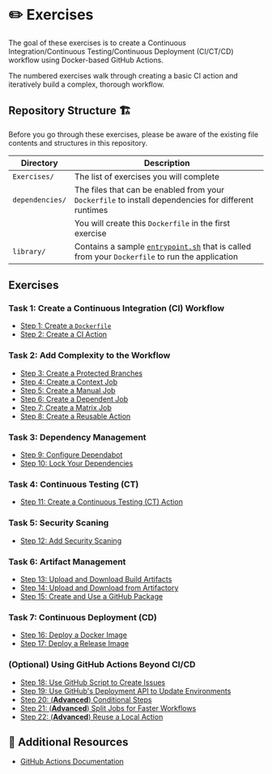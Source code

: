 # :pencil2: Exercises

The goal of these exercises is to create a Continuous Integration/Continuous
Testing/Continuous Deployment (CI/CT/CD) workflow using Docker-based GitHub
Actions.

The numbered exercises walk through creating a basic CI action and iteratively
build a complex, thorough workflow.

## Repository Structure 🏗️

Before you go through these exercises, please be aware of the existing file
contents and structures in this repository.

| Directory       | Description                                                                                                                |
| --------------- | -------------------------------------------------------------------------------------------------------------------------- |
| `Exercises/`    | The list of exercises you will complete                                                                                    |
| `dependencies/` | The files that can be enabled from your `Dockerfile` to install dependencies for different runtimes                        |
|                 | You will create this `Dockerfile` in the first exercise                                                                    |
| `library/`      | Contains a sample [`entrypoint.sh`](../library/entrypoint.sh) that is called from your `Dockerfile` to run the application |

## Exercises

### Task 1: Create a Continuous Integration (CI) Workflow

- [Step 1: Create a `Dockerfile`](./01-Create-Dockerfile.md)
- [Step 2: Create a CI Action](./02-Create-CI-Action.md)

### Task 2: Add Complexity to the Workflow

- [Step 3: Create a Protected Branches](./03-Create-Protected-Branches.md)
- [Step 4: Create a Context Job](./04-Create-Context-Job.md)
- [Step 5: Create a Manual Job](./05-Create-Manual-Job.md)
- [Step 6: Create a Dependent Job](./06-Create-Dependent-Job.md)
- [Step 7: Create a Matrix Job](./07-Create-Matrix-Job.md)
- [Step 8: Create a Reusable Action](./08-Create-Reusable-Action)

### Task 3: Dependency Management

- [Step 9: Configure Dependabot](./09-Configure-Dependabot.md)
- [Step 10: Lock Your Dependencies](./10-Lock-Dependencies.md)

### Task 4: Continuous Testing (CT)

- [Step 11: Create a Continuous Testing (CT) Action](./11-Create-CT-Action.md)

### Task 5: Security Scaning

- [Step 12: Add Security Scaning](./12-Add-Security-Scaning.md)

### Task 6: Artifact Management

- [Step 13: Upload and Download Build Artifacts](./13-Upload-Download-Artifacts.md)
- [Step 14: Upload and Download from Artifactory](./14-Upload-Download-from-Artifactory.md)
- [Step 15: Create and Use a GitHub Package](./15-Create-GitHub-Package.md)

### Task 7: Continuous Deployment (CD)

- [Step 16: Deploy a Docker Image](./16-Deploy-Docker.md)
- [Step 17: Deploy a Release Image](./17-Deploy-Release.md)

### (Optional) Using GitHub Actions Beyond CI/CD

- [Step 18: Use GitHub Script to Create Issues](./18-Create-Issues.md)
- [Step 19: Use GitHub's Deployment API to Update Environments](./19-Deployment-API.md)
- [Step 20: (**Advanced**) Conditional Steps](./20-Conditional-Steps.md)
- [Step 21: (**Advanced**) Split Jobs for Faster Workflows](./21-Split-Jobs.md)
- [Step 22: (**Advanced**) Reuse a Local Action](./22-Reuse-Local-Action.md)

## :book: Additional Resources

- [GitHub Actions Documentation](https://docs.github.com/en/actions)
